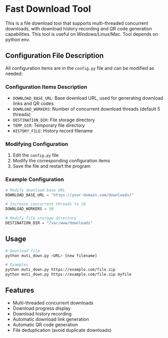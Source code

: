 # Fast Download Tool

This is a file download tool that supports multi-threaded concurrent downloads, with download history recording and QR code generation capabilities.
This tool is useful on Windows/Linux/Mac. Tool depends on python env.

## Configuration File Description

All configuration items are in the `config.py` file and can be modified as needed:

### Configuration Items Description

- `DOWNLOAD_BASE_URL`: Base download URL, used for generating download links and QR codes
- `DOWNLOAD_WORKERS`: Number of concurrent download threads (default 5 threads)
- `DESTINATION_DIR`: File storage directory
- `TEMP_DIR`: Temporary file directory
- `HISTORY_FILE`: History record filename

### Modifying Configuration

1. Edit the `config.py` file
2. Modify the corresponding configuration items
3. Save the file and restart the program

### Example Configuration

```python
# Modify download base URL
DOWNLOAD_BASE_URL = "https://your-domain.com/downloads/"

# Increase concurrent threads to 10
DOWNLOAD_WORKERS = 10

# Modify file storage directory
DESTINATION_DIR = "/var/www/downloads"
```

## Usage

```bash
# Download file
python muti_down.py <URL> [new filename]

# Examples
python muti_down.py https://example.com/file.zip
python muti_down.py https://example.com/file.zip myfile
```

## Features

- Multi-threaded concurrent downloads
- Download progress display
- Download history recording
- Automatic download link generation
- Automatic QR code generation
- File deduplication (avoid duplicate downloads) 
